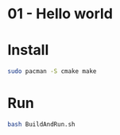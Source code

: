 # 01 - Hello world

# Install
```bash
sudo pacman -S cmake make
```

# Run

```bash
bash BuildAndRun.sh
```